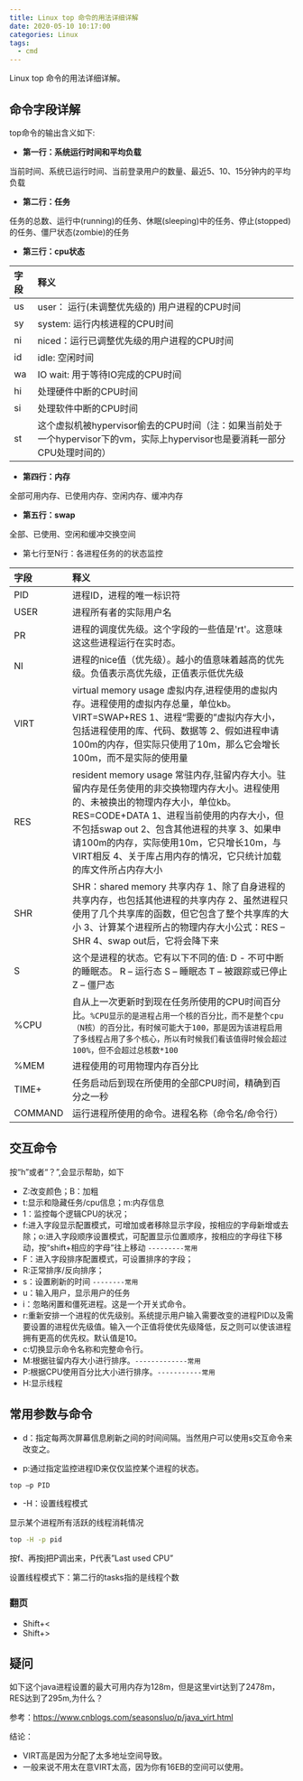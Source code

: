 ```yaml
---
title: Linux top 命令的用法详细详解
date: 2020-05-10 10:17:00
categories: Linux
tags:
  - cmd
---
```


Linux top 命令的用法详细详解。

<!--more-->

## 命令字段详解

top命令的输出含义如下:

- **第一行：系统运行时间和平均负载**

当前时间、系统已运行时间、当前登录用户的数量、最近5、10、15分钟内的平均负载

- **第二行：任务**

任务的总数、运行中(running)的任务、休眠(sleeping)中的任务、停止(stopped)的任务、僵尸状态(zombie)的任务

- **第三行：cpu状态**

| 字段 | 释义 |
| :-------------- | :----------- |
|us| user： 运行(未调整优先级的) 用户进程的CPU时间|
|sy|system: 运行内核进程的CPU时间|
|ni|niced：运行已调整优先级的用户进程的CPU时间|
|id|idle: 空闲时间|
|wa|IO wait: 用于等待IO完成的CPU时间|
|hi|处理硬件中断的CPU时间|
|si|处理软件中断的CPU时间|
|st|这个虚拟机被hypervisor偷去的CPU时间（注：如果当前处于一个hypervisor下的vm，实际上hypervisor也是要消耗一部分CPU处理时间的）|

- **第四行：内存**

全部可用内存、已使用内存、空闲内存、缓冲内存

- **第五行：swap**

全部、已使用、空闲和缓冲交换空间

- 第七行至N行：各进程任务的的状态监控

| 字段 | 释义 |
| :-------------- | :----------- |
|PID|进程ID，进程的唯一标识符|
|USER|进程所有者的实际用户名|
|PR|进程的调度优先级。这个字段的一些值是'rt'。这意味这这些进程运行在实时态。|
|NI|进程的nice值（优先级）。越小的值意味着越高的优先级。负值表示高优先级，正值表示低优先级|
VIRT|virtual memory usage 虚拟内存,进程使用的虚拟内存。进程使用的虚拟内存总量，单位kb。VIRT=SWAP+RES 1、进程“需要的”虚拟内存大小，包括进程使用的库、代码、数据等 2、假如进程申请100m的内存，但实际只使用了10m，那么它会增长100m，而不是实际的使用量|
|RES|resident memory usage 常驻内存,驻留内存大小。驻留内存是任务使用的非交换物理内存大小。进程使用的、未被换出的物理内存大小，单位kb。RES=CODE+DATA 1、进程当前使用的内存大小，但不包括swap out 2、包含其他进程的共享 3、如果申请100m的内存，实际使用10m，它只增长10m，与VIRT相反 4、关于库占用内存的情况，它只统计加载的库文件所占内存大小|
|SHR|SHR：shared memory 共享内存 1、除了自身进程的共享内存，也包括其他进程的共享内存 2、虽然进程只使用了几个共享库的函数，但它包含了整个共享库的大小 3、计算某个进程所占的物理内存大小公式：RES – SHR 4、swap out后，它将会降下来
| S | 这个是进程的状态。它有以下不同的值: D - 不可中断的睡眠态。 R – 运行态 S – 睡眠态 T – 被跟踪或已停止 Z – 僵尸态
|%CPU | 自从上一次更新时到现在任务所使用的CPU时间百分比。`%CPU显示的是进程占用一个核的百分比，而不是整个cpu（N核）的百分比，有时候可能大于100，那是因为该进程启用了多线程占用了多个核心，所以有时候我们看该值得时候会超过100%，但不会超过总核数*100` |
| %MEM | 进程使用的可用物理内存百分比|
|TIME+| 任务启动后到现在所使用的全部CPU时间，精确到百分之一秒|
|COMMAND|运行进程所使用的命令。进程名称（命令名/命令行）|

## 交互命令

按“h”或者“？”,会显示帮助，如下

- Z:改变颜色；B：加粗
- t:显示和隐藏任务/cpu信息；m:内存信息
- 1：监控每个逻辑CPU的状况；
- f:进入字段显示配置模式，可增加或者移除显示字段，按相应的字母新增或去除；o:进入字段顺序设置模式，可配置显示位置顺序，按相应的字母往下移动，按“shift+相应的字母”往上移动         `---------常用`
- F：进入字段排序配置模式，可设置排序的字段；
- R:正常排序/反向排序；
- s：设置刷新的时间 `--------常用`
- u：输入用户，显示用户的任务
- i：忽略闲置和僵死进程。这是一个开关式命令。
- r:重新安排一个进程的优先级别。系统提示用户输入需要改变的进程PID以及需要设置的进程优先级值。输入一个正值将使优先级降低，反之则可以使该进程拥有更高的优先权。默认值是10。
- c:切换显示命令名称和完整命令行。
- M:根据驻留内存大小进行排序。`-------------常用`
- P:根据CPU使用百分比大小进行排序。`-----------常用`
- H:显示线程

## 常用参数与命令

- d：指定每两次屏幕信息刷新之间的时间间隔。当然用户可以使用s交互命令来改变之。

- p:通过指定监控进程ID来仅仅监控某个进程的状态。

```bash
top –p PID
```

- -H：设置线程模式

显示某个进程所有活跃的线程消耗情况

```bash
top -H -p pid
```

按f、再按j把P调出来，P代表”Last used CPU”

设置线程模式下：第二行的tasks指的是线程个数

### 翻页

- Shift+<
- Shift+>

## 疑问

如下这个java进程设置的最大可用内存为128m，但是这里virt达到了2478m，RES达到了295m,为什么？

参考：https://www.cnblogs.com/seasonsluo/p/java_virt.html

结论：

- VIRT高是因为分配了太多地址空间导致。
- 一般来说不用太在意VIRT太高，因为你有16EB的空间可以使用。
